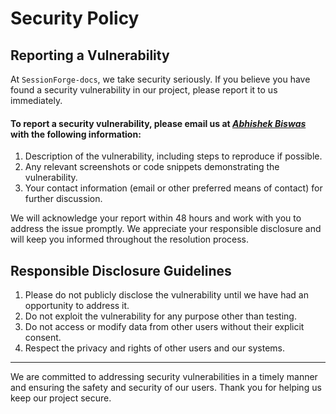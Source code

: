 # Security Policy

## Reporting a Vulnerability

At `SessionForge-docs`, we take security seriously. If you believe you have found a security vulnerability in our project, please report it to us immediately.

#### To report a security vulnerability, please email us at _[Abhishek Biswas](mailto:biswas.abhishek105@gmail.com)_ with the following information:

1. Description of the vulnerability, including steps to reproduce if possible.
2. Any relevant screenshots or code snippets demonstrating the vulnerability.
3. Your contact information (email or other preferred means of contact) for further discussion.

We will acknowledge your report within 48 hours and work with you to address the issue promptly. We appreciate your responsible disclosure and will keep you informed throughout the resolution process.

## Responsible Disclosure Guidelines

1. Please do not publicly disclose the vulnerability until we have had an opportunity to address it.
2. Do not exploit the vulnerability for any purpose other than testing.
3. Do not access or modify data from other users without their explicit consent.
4. Respect the privacy and rights of other users and our systems.

---

We are committed to addressing security vulnerabilities in a timely manner and ensuring the safety and security of our users. Thank you for helping us keep our project secure.
